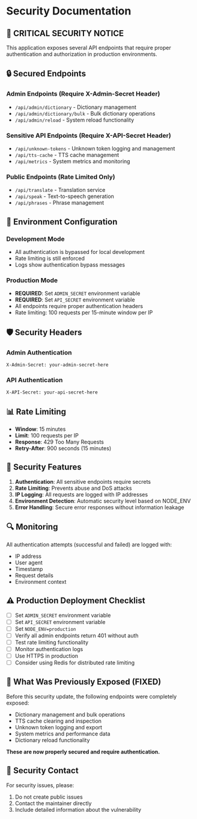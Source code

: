 # Security Documentation

## 🚨 CRITICAL SECURITY NOTICE

This application exposes several API endpoints that require proper authentication and authorization in production environments.

## 🔒 Secured Endpoints

### Admin Endpoints (Require X-Admin-Secret Header)
- `/api/admin/dictionary` - Dictionary management
- `/api/admin/dictionary/bulk` - Bulk dictionary operations
- `/api/admin/reload` - System reload functionality

### Sensitive API Endpoints (Require X-API-Secret Header)
- `/api/unknown-tokens` - Unknown token logging and management
- `/api/tts-cache` - TTS cache management
- `/api/metrics` - System metrics and monitoring

### Public Endpoints (Rate Limited Only)
- `/api/translate` - Translation service
- `/api/speak` - Text-to-speech generation
- `/api/phrases` - Phrase management

## 🔧 Environment Configuration

### Development Mode
- All authentication is bypassed for local development
- Rate limiting is still enforced
- Logs show authentication bypass messages

### Production Mode
- **REQUIRED**: Set `ADMIN_SECRET` environment variable
- **REQUIRED**: Set `API_SECRET` environment variable
- All endpoints require proper authentication headers
- Rate limiting: 100 requests per 15-minute window per IP

## 🛡️ Security Headers

### Admin Authentication
```http
X-Admin-Secret: your-admin-secret-here
```

### API Authentication
```http
X-API-Secret: your-api-secret-here
```

## 📊 Rate Limiting

- **Window**: 15 minutes
- **Limit**: 100 requests per IP
- **Response**: 429 Too Many Requests
- **Retry-After**: 900 seconds (15 minutes)

## 🚨 Security Features

1. **Authentication**: All sensitive endpoints require secrets
2. **Rate Limiting**: Prevents abuse and DoS attacks
3. **IP Logging**: All requests are logged with IP addresses
4. **Environment Detection**: Automatic security level based on NODE_ENV
5. **Error Handling**: Secure error responses without information leakage

## 🔍 Monitoring

All authentication attempts (successful and failed) are logged with:
- IP address
- User agent
- Timestamp
- Request details
- Environment context

## ⚠️ Production Deployment Checklist

- [ ] Set `ADMIN_SECRET` environment variable
- [ ] Set `API_SECRET` environment variable  
- [ ] Set `NODE_ENV=production`
- [ ] Verify all admin endpoints return 401 without auth
- [ ] Test rate limiting functionality
- [ ] Monitor authentication logs
- [ ] Use HTTPS in production
- [ ] Consider using Redis for distributed rate limiting

## 🚫 What Was Previously Exposed (FIXED)

Before this security update, the following endpoints were completely exposed:
- Dictionary management and bulk operations
- TTS cache clearing and inspection
- Unknown token logging and export
- System metrics and performance data
- Dictionary reload functionality

**These are now properly secured and require authentication.**

## 📝 Security Contact

For security issues, please:
1. Do not create public issues
2. Contact the maintainer directly
3. Include detailed information about the vulnerability
